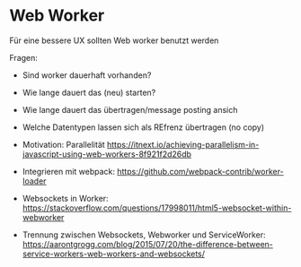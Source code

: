 # Web Worker
Für eine bessere UX sollten Web worker benutzt werden

Fragen: 
- Sind worker dauerhaft vorhanden? 
- Wie lange dauert das (neu) starten?
- Wie lange dauert das übertragen/message posting ansich
- Welche Datentypen lassen sich als REfrenz übertragen (no copy)


- Motivation: Parallelität https://itnext.io/achieving-parallelism-in-javascript-using-web-workers-8f921f2d26db
- Integrieren mit webpack: https://github.com/webpack-contrib/worker-loader
- Websockets in Worker: https://stackoverflow.com/questions/17998011/html5-websocket-within-webworker
- Trennung zwischen Websockets, Webworker und ServiceWorker: https://aarontgrogg.com/blog/2015/07/20/the-difference-between-service-workers-web-workers-and-websockets/
